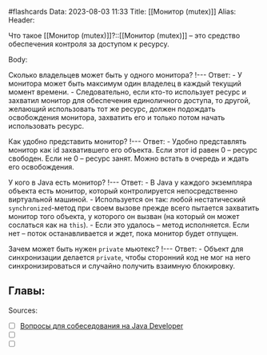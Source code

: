 #flashcards
Data: 2023-08-03 11:33
Title: [[Монитор (mutex)]]
Alias:
Header:

Что такое [[Монитор (mutex)]]?::[[Монитор (mutex)]] – это средство обеспечения контроля за доступом к ресурсу.
<!--SR:!2023-11-03,10,570-->


Body:

Сколько владельцев может быть у одного монитора?
!---
Ответ:
	- У монитора может быть максимум один владелец в каждый текущий момент времени. 
	- Следовательно, если кто-то использует ресурс и захватил монитор для обеспечения единоличного доступа, то другой, желающий использовать тот же ресурс, должен подождать освобождения монитора, захватить его и только потом начать использовать ресурс.
<!--SR:!2023-11-03,10,461-->



Как удобно представить монитор?
!---
Ответ:
	- Удобно представлять монитор как id захватившего его объекта. Если этот id равен 0 – ресурс свободен. Если не 0 – ресурс занят. Можно встать в очередь и ждать его освобождения.
<!--SR:!2023-11-03,10,421-->


У кого в Java есть монитор?
!---
Ответ:
	- В Java у каждого экземпляра объекта есть монитор, который контролируется непосредственно виртуальной машиной. 
	- Используется он так: любой нестатический `synchronized`-метод при своем вызове прежде всего пытается захватить монитор того объекта, у которого он вызван (на который он может сослаться как на `this`). 
	- Если это удалось – метод исполняется. Если нет – поток останавливается и ждет, пока монитор будет отпущен.
<!--SR:!2023-11-03,10,461-->



Зачем может быть нужен `private` мьютекс?
!---
Ответ:
	- Объект для синхронизации делается `private`, чтобы сторонний код не мог на него синхронизироваться и случайно получить взаимную блокировку.
<!--SR:!2023-10-27,1,130-->




Главы:
-


Sources:
- [ ] [Вопросы для собеседования на Java Developer](https://github.com/enhorse/java-interview/blob/master/README.md#%D0%9E%D0%9E%D0%9F)
- [ ] []()
- [ ] []()
